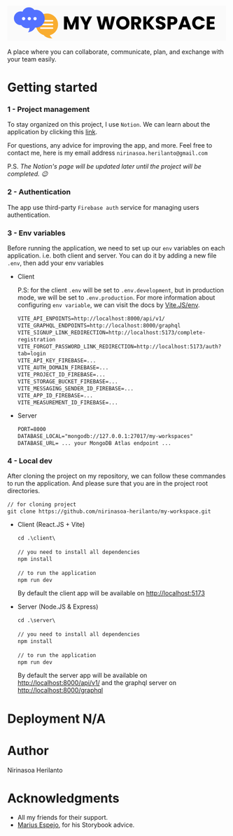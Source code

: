 ![My workspace](my-workspace-light-mode-logo.png)

A place where you can collaborate, communicate, plan, and exchange
with your team easily.

# Getting started

### 1 - Project management

To stay organized on this project, I use `Notion`. We can learn about the application by clicking this [link](https://nhr-it.notion.site/f4c2504c3aee467ea2c9b744968a76e9?v=11fa2dfc0d66476696649ffc202d291f&pvs=4).

For questions, any advice for improving the app, and more. Feel free to contact me, here is my email address `nirinasoa.herilanto@gmail.com`

P.S. _The Notion's page will be updated later until the project will be completed. 😉_

### 2 - Authentication

The app use third-party `Firebase auth` service for managing users authentication.

### 3 - Env variables

Before running the application, we need to set up our `env` variables on each application. i.e. both client and server.
You can do it by adding a new file `.env`, then add your env variables

- Client

  P.S: for the client `.env` will be set to `.env.development`, but in production mode, we will be set to `.env.production`.
  For more information about configuring `env variable`, we can visit the docs by [Vite.JS/env](https://vitejs.dev/guide/env-and-mode).

  ```
  VITE_API_ENPOINTS=http://localhost:8000/api/v1/
  VITE_GRAPHQL_ENDPOINTS=http://localhost:8000/graphql
  VITE_SIGNUP_LINK_REDIRECTION=http://localhost:5173/complete-registration
  VITE_FORGOT_PASSWORD_LINK_REDIRECTION=http://localhost:5173/auth?tab=login
  VITE_API_KEY_FIREBASE=...
  VITE_AUTH_DOMAIN_FIREBASE=...
  VITE_PROJECT_ID_FIREBASE=...
  VITE_STORAGE_BUCKET_FIREBASE=...
  VITE_MESSAGING_SENDER_ID_FIREBASE=...
  VITE_APP_ID_FIREBASE=...
  VITE_MEASUREMENT_ID_FIREBASE=...
  ```

- Server

  ```
  PORT=8000
  DATABASE_LOCAL="mongodb://127.0.0.1:27017/my-workspaces"
  DATABASE_URL= ... your MongoDB Atlas endpoint ...
  ```

### 4 - Local dev

After cloning the project on my repository, we can follow these commandes to run the application. And please sure that you are in the project root directories.

```
// for cloning project
git clone https://github.com/nirinasoa-herilanto/my-workspace.git
```

- Client (React.JS + Vite)

  ```
  cd .\client\

  // you need to install all dependencies
  npm install

  // to run the application
  npm run dev
  ```

  By default the client app will be available on [http://localhost:5173](http://localhost:5173)

- Server (Node.JS & Express)

  ```
  cd .\server\

  // you need to install all dependencies
  npm install

  // to run the application
  npm run dev
  ```

  By default the server app will be available on [http://localhost:8000/api/v1/](http://localhost:8000/api/v1/) and the graphql server on [http://localhost:8000/graphql](http://localhost:8000/graphql)

# Deployment N/A

# Author

Nirinasoa Herilanto

# Acknowledgments

- All my friends for their support.
- [Marius Espejo](https://www.youtube.com/channel/UCDpd-qEwAI9wglx4tsEBAtw), for his Storybook advice.
